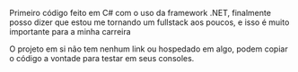 Primeiro código feito em C# com o uso da framework .NET, finalmente posso dizer que estou me tornando um fullstack aos poucos, e isso é muito importante para a minha carreira

O projeto em si não tem nenhum link ou hospedado em algo, podem copiar o código a vontade para testar em seus consoles.
